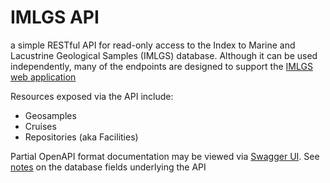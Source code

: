 # IMLGS API

a simple RESTful API for read-only access to the Index to Marine and Lacustrine Geological Samples (IMLGS) database.
Although it can be used independently, many of the endpoints are designed to support the [IMLGS web application](https://maps.ngdc.noaa.gov/viewers/imlgs)

Resources exposed via the API include:
* Geosamples
* Cruises
* Repositories (aka Facilities)

Partial OpenAPI format documentation may be viewed via [Swagger UI](https://www.ngdc.noaa.gov/geosamples-api/swagger-ui/index.html?configUrl=https://www.ngdc.noaa.gov/geosamples-api/swagger-config.json). 
See [notes](https://www.ngdc.noaa.gov/mgg/curator/curatorcoding.html) 
on the database fields underlying the API
